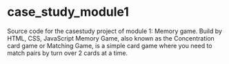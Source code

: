 # case_study_module1
Source code for the casestudy project of module 1: Memory game.
Build by HTML, CSS, JavaScript
Memory Game, also known as the Concentration card game or Matching Game, is a simple card game where you need to match pairs by turn over 2 cards at a time. 
